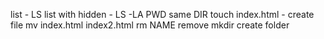 list - LS
list with hidden - LS -LA
PWD same DIR
touch  index.html - create file
mv index.html index2.html
rm NAME remove
mkdir create folder

